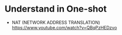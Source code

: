 # Understand in One-shot 

- NAT (NETWORK ADDRESS TRANSLATION)
https://www.youtube.com/watch?v=QBqPzHEDzvo

